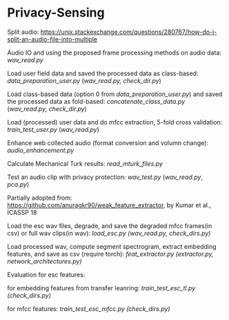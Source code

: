 # Privacy-Sensing

Split audio:
https://unix.stackexchange.com/questions/280767/how-do-i-split-an-audio-file-into-multiple

Audio IO and using the proposed frame processing methods on audio data: _wav_read.py_

Load user field data and saved the processed data as class-based: _data_preparation_user.py_ (_wav_read.py, check_dir.py_)

Load class-based data (option 0 from _data_preparation_user.py_) and saved the processed data as fold-based: _concatenate_class_data.py_ (_wav_read.py, check_dir.py_)

Load (processed) user data and do mfcc extraction, 5-fold cross validation: _train_test_user.py_ (_wav_read.py_)

Enhance web collected audio (format conversion and volumn change): _audio_enhancement.py_

Calculate Mechanical Turk results: _read_mturk_files.py_

Test an audio clip with privacy protection: _wav_test.py_ (_wav_read.py_, _pca.py_)


Partially adopted from: https://github.com/anuragkr90/weak_feature_extractor, by Kumar et al., ICASSP 18

Load the esc wav files, degrade, and save the degraded mfcc frames(in csv) or full wav clips(in wav): _load_esc.py (wav_read.py, check_dirs.py)_

Load processed wav, compute segment spectrogram, extract embedding features, and save as csv (require torch): _feat_extractor.py (extractor.py, network_architectures.py)_

Evaluation for esc features: 

for embedding features from transfer leanring: _train_test_esc_tl.py (check_dirs.py)_

for mfcc features:  _train_test_esc_mfcc.py (check_dirs.py)_
